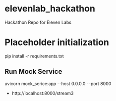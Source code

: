 # elevenlab_hackathon
Hackathon Repo for Eleven Labs

# Placeholder initialization
pip install -r requirements.txt

## Run Mock Service
uvicorn mock_serice:app --host 0.0.0.0 --port 8000

- http://localhost:8000/stream3
